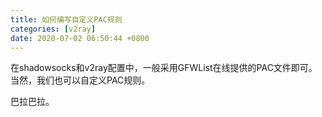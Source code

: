 ```yaml
---
title: 如何编写自定义PAC规则
categories: [v2ray]
date: 2020-07-02 06:50:44 +0800
---
```


在shadowsocks和v2ray配置中，一般采用GFWList在线提供的PAC文件即可。
当然，我们也可以自定义PAC规则。

巴拉巴拉。

